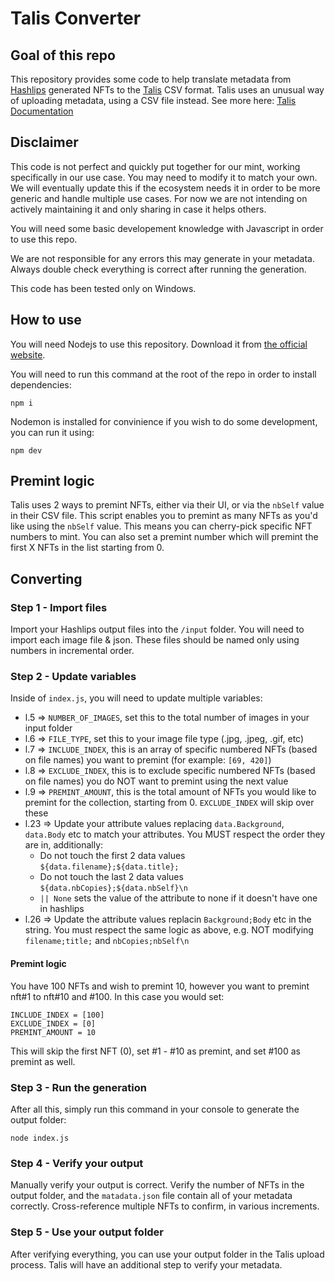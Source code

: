 # Talis Converter

## Goal of this repo

This repository provides some code to help translate metadata from [Hashlips](https://github.com/HashLips) generated NFTs to the [Talis](https://injective.talis.art/) CSV format.
Talis uses an unusual way of uploading metadata, using a CSV file instead. See more here: [Talis Documentation](https://talis-protocol.notion.site/How-to-create-NFTs-on-Talis-art-1-19a1cb62bf1140daba036d12bdb5dcd6)

## Disclaimer

This code is not perfect and quickly put together for our mint, working specifically in our use case. You may need to modify it to match your own.
We will eventually update this if the ecosystem needs it in order to be more generic and handle multiple use cases. For now we are not intending on actively maintaining it and only sharing in case it helps others.

You will need some basic developement knowledge with Javascript in order to use this repo.

We are not responsible for any errors this may generate in your metadata. Always double check everything is correct after running the generation.

This code has been tested only on Windows.

## How to use
You will need Nodejs to use this repository. Download it from [the official website](https://nodejs.org/en).

You will need to run this command at the root of the repo in order to install dependencies:

```
npm i
```

Nodemon is installed for convinience if you wish to do some development, you can run it using:

```
npm dev
```

## Premint logic

Talis uses 2 ways to premint NFTs, either via their UI, or via the `nbSelf` value in their CSV file.
This script enables you to premint as many NFTs as you'd like using the `nbSelf` value. This means you can cherry-pick specific NFT numbers to mint.
You can also set a premint number which will premint the first X NFTs in the list starting from 0.

## Converting

### Step 1 - Import files

Import your Hashlips output files into the `/input` folder. You will need to import each image file & json.
These files should be named only using numbers in incremental order.

### Step 2 - Update variables

Inside of `index.js`, you will need to update multiple variables:

- l.5 => `NUMBER_OF_IMAGES`, set this to the total number of images in your input folder
- l.6 => `FILE_TYPE`, set this to your image file type (.jpg, .jpeg, .gif, etc)
- l.7 => `INCLUDE_INDEX`, this is an array of specific numbered NFTs (based on file names) you want to premint (for example: `[69, 420]`)
- l.8 => `EXCLUDE_INDEX`, this is to exclude specific numbered NFTs (based on file names) you do NOT want to premint using the next value
- l.9 => `PREMINT_AMOUNT`, this is the total amount of NFTs you would like to premint for the collection, starting from 0. `EXCLUDE_INDEX` will skip over these
- l.23 => Update your attribute values replacing `data.Background`, `data.Body` etc to match your attributes. You MUST respect the order they are in, additionally:
  - Do not touch the first 2 data values `${data.filename};${data.title};`
  - Do not touch the last 2 data values `${data.nbCopies};${data.nbSelf}\n`
  - `|| None` sets the value of the attribute to none if it doesn't have one in hashlips
- l.26 => Update the attribute values replacin `Background;Body` etc in the string. You must respect the same logic as above, e.g. NOT modifying `filename;title;` and `nbCopies;nbSelf\n` 

#### Premint logic

You have 100 NFTs and wish to premint 10, however you want to premint nft#1 to nft#10 and #100.
In this case you would set:

```
INCLUDE_INDEX = [100]
EXCLUDE_INDEX = [0]
PREMINT_AMOUNT = 10
```

This will skip the first NFT (0), set #1 - #10 as premint, and set #100 as premint as well.

### Step 3 - Run the generation

After all this, simply run this command in your console to generate the output folder:

```
node index.js
```

### Step 4 - Verify your output

Manually verify your output is correct. Verify the number of NFTs in the output folder, and the `matadata.json` file contain all of your metadata correctly. Cross-reference multiple NFTs to confirm, in various increments.

### Step 5 - Use your output folder

After verifying everything, you can use your output folder in the Talis upload process. Talis will have an additional step to verify your metadata.

